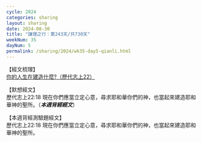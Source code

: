 ```yaml
---
cycle: 2024
categories: sharing
layout: sharing
date: 2024-08-30
title: "謙理之行：第243天/共730天"
weekNum: 35
dayNum: 5
permalink: /sharing/2024/wk35-day5-qianli.html
---
```


【經文梳理】  
<a href="https://youtu.be/zOIftHSBM7o" target="_blank">你的人生在建造什麼?（歷代志上22）</a>

【默想經文】  
歷代志上22:18 現在你們應當立定心意，尋求耶和華你們的神，也當起來建造耶和華神的聖所。（_**本週背經經文**_）

【本週背經測驗題經文】  
歷代志上22:18 現在你們應當立定心意，尋求耶和華你們的神，也當起來建造耶和華神的聖所。
